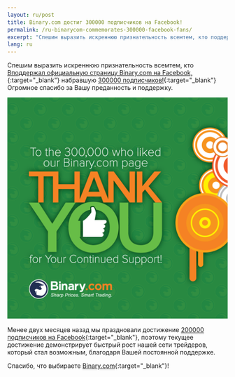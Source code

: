 ```yaml
---
layout: ru/post
title: Binary.com достиг 300000 подписчиков на Facebook!
permalink: /ru-binarycom-commemorates-300000-facebook-fans/
excerpt: "Спешим выразить искреннюю признательность всемтем, кто поддержал официальную страницу Binary.com на Facebook, набравшую 300000..."
lang: ru 
---
```



Спешим выразить искреннюю признательность всемтем, кто [Bподдержал официальную страницу Binary.com на Facebook,](https://www.facebook.com/binarydotcom/){:target="_blank"} набравшую [300000 подписчиков!](https://www.facebook.com/binarydotcom/){:target="_blank"} Огромное спасибо за Вашу преданность и поддержку.

![](/images/300K-SET-6H.png)

Менее двух месяцев назад мы праздновали достижение [200000 подписчиков на Facebook](https://blog.binary.com/ru-Binarydotcom-celebrates-200000-facebook-likes/?utm_source=blog&utm_medium=social&utm_campaign=whatsnew){:target="_blank"}, поэтому текущее достижение демонстрирует быстрый рост нашей сети трейдеров, который стал возможным, благодаря Вашей постоянной поддержке.

Спасибо, что выбираете [Binary.com](https://www.binary.com/?l=RU&utm_source=blog&utm_medium=social&utm_content=text&utm_campaign=whatsnew){:target="_blank"}!

